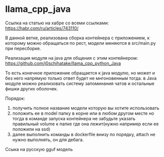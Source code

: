 # llama_cpp_java

Ссылка на статью на хабре со всеми ссылками:
https://habr.com/ru/articles/743110/

В данной ветке, реализована сборка контейнера с приложением, к которому можно обращаться по рест,
модели меняются в src/main.py при пересборке.

Реализация модуля на java для общения с этим контейнером:
https://github.com/j0schihatake/llama_cpp_python_Java

То есть конечное приложение обращается к java модулю, 
но может и без него напрямую только ответ будет не мнгоновенным тогда.
в Java модуле можно реализовать систему запоминания чатов
и остальные фишки других оболочек.

Порядок:
1. получить полное название модели которую вы хотите использовать
2. положить ее в model папку в корне или в любом другом месте но тогда в команде запуска 
контейнера не забудьте указать правильный volume к папке где она лежит(нужно например если ее положили на ssd)
3. далее выполнить команды в dockerfile внизу по порядку, attach не нужно выполнять, он для дебага. 

Ссыка на русскую gguf модель